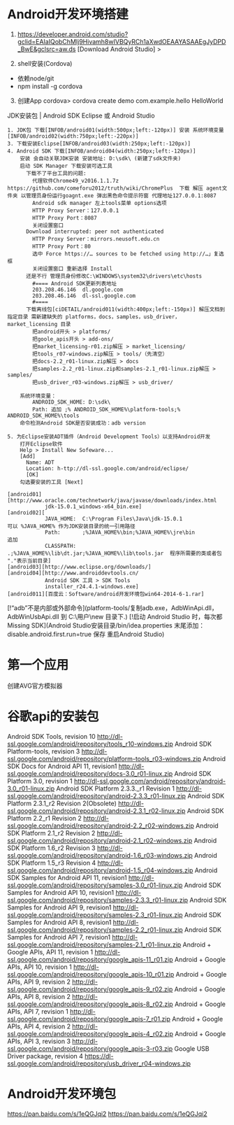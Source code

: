 # Android开发环境搭建

1. https://developer.android.com/studio?gclid=EAIaIQobChMIj9Hivamh8wIVBQyRCh1aXwdOEAAYASAAEgJyDPD_BwE&gclsrc=aw.ds  [Download Android Studio] > 

2. shell安装(Cordova)
- 依赖node/git
- npm install -g cordova

3. 创建App
    cordova> cordova create demo com.example.hello HelloWorld













JDK安装包 | Android SDK
Eclipse 或 Android Studio


```
1. JDK包 下载[INFOB/android01(width:500px;left:-120px)] 安装 系统环境变量[INFOB/android02(width:750px;left:-220px)] 
3. 下载安装Eclipse[INFOB/android03(width:250px;left:-120px)]
4. Android SDK 下载[INFOB/android04(width:250px;left:-120px)]
    安装 会自动关联JDK安装 安装地址: D:\sdk\ (新建了sdk文件夹)
    启动 SDK Manager 下载安装可选工具
      下载不了平台工具的问题:
        代理软件Chrome49_v2016.1.1.7z https://github.com/comeforu2012/truth/wiki/ChromePlus  下载 解压 agent文件夹 以管理员身份运行goagnt.exe 弹出黑色命令提示符窗 代理地址127.0.0.1:8087
        Android sdk manager 左上tools菜单 options选项 
        HTTP Proxy Server：127.0.0.1 
        HTTP Proxy Port：8087 
        关闭设置窗口
      Download interrupted: peer not authenticated
        HTTP Proxy Server：mirrors.neusoft.edu.cn
        HTTP Proxy Port：80
        选中 Force https://… sources to be fetched using http://…」复选框
        关闭设置窗口 重新选择 Install
      还是不行 管理员身份修改C:\WINDOWS\system32\drivers\etc\hosts
        #==== Android SDK更新列表地址
        203.208.46.146  dl.google.com
        203.208.46.146  dl-ssl.google.com
        #====
      下载离线包[ciDETAIL/android011(width:400px;left:-150px)] 解压文档到指定目录 需新建缺失的 platforms，docs，samples，usb_driver，market_licensing 目录
        把android开头 > platforms/
        把goole_apis开头 > add-ons/
        把market_licensing-r01.zip解压 > market_licensing/
        把tools_r07-windows.zip解压 > tools/（先清空）
        把docs-2.2_r01-linux.zip解压 > docs
        把samples-2.2_r01-linux.zip和samples-2.1_r01-linux.zip解压 > samples/
        把usb_driver_r03-windows.zip解压 > usb_driver/

    系统环境变量：
        ANDROID_SDK_HOME: D:\sdk\
        Path: 追加 ;% ANDROID_SDK_HOME%\platform-tools;% ANDROID_SDK_HOME%\tools
    命令检测Android SDK是否安装成功：adb version
    
5. 为Eclipse安装ADT插件（Android Development Tools）以支持Android开发
    打开Eclipse软件
    Help > Install New Sofeware...
    [Add]  
      Name: ADT  
      Location: h-ttp://dl-ssl.google.com/android/eclipse/  
      [OK]
    勾选要安装的工具 [Next]

[android01][http://www.oracle.com/technetwork/java/javase/downloads/index.html
            jdk-15.0.1_windows-x64_bin.exe]
[android02][            
            JAVA_HOME:  C:\Program Files\Java\jdk-15.0.1                    可以 %JAVA_HOME% 作为JDK安装目录的统一引用路径
            Path:       ;%JAVA_HOME%\bin;%JAVA_HOME%\jre\bin                追加 
            CLASSPATH:  .;%JAVA_HOME%\lib\dt.jar;%JAVA_HOME%\lib\tools.jar  程序所需要的类或者包 "."表示当前目录]
[android03][http://www.eclipse.org/downloads/]
[android04][http://www.androiddevtools.cn/
            Android SDK 工具 > SDK Tools
            installer_r24.4.1-windows.exe]
[android011][百度云：Software/android开发环境包win64-2014-6-1.rar] 
```

[!“adb”不是内部或外部命令](platform-tools/复制adb.exe，AdbWinApi.dll，AdbWinUsbApi.dll 到 C:\用户\new 目录下.)
[!启动 Android Studio 时，每次都 Missing SDK](Android Studio安装目录/bin/idea.properties 末尾添加： disable.android.first.run=true 保存 重启Android Studio) 

# 第一个应用
创建AVG官方模拟器

# 谷歌api的安装包
Android SDK Tools, revision 10	                    http://dl-ssl.google.com/android/repository/tools_r10-windows.zip
Android SDK Platform-tools, revision 3	            http://dl-ssl.google.com/android/repository/platform-tools_r03-windows.zip
Android SDK Docs for Android API 11, revision1	    http://dl-ssl.google.com/android/repository/docs-3.0_r01-linux.zip
Android SDK Platform 3.0, revision 1	              http://dl-ssl.google.com/android/repository/android-3.0_r01-linux.zip
Android SDK Platform 2.3.3._r1 Revision 1	          http://dl-ssl.google.com/android/repository/android-2.3.3_r01-linux.zip
Android SDK Platform 2.3.1_r2 Revision 2(Obsolete)	http://dl-ssl.google.com/android/repository/android-2.3.1_r02-linux.zip
Android SDK Platform 2.2_r1 Revision 2	            http://dl-ssl.google.com/android/repository/android-2.2_r02-windows.zip
Android SDK Platform 2.1_r2 Revision 2	            http://dl-ssl.google.com/android/repository/android-2.1_r02-windows.zip
Android SDK Platform 1.6_r2 Revision 3	            http://dl-ssl.google.com/android/repository/android-1.6_r03-windows.zip
Android SDK Platform 1.5_r3 Revision 4	            http://dl-ssl.google.com/android/repository/android-1.5_r04-windows.zip
Android SDK Samples for Android API 11, revision1	  http://dl-ssl.google.com/android/repository/samples-3.0_r01-linux.zip
Android SDK Samples for Android API 10, revision1	  http://dl-ssl.google.com/android/repository/samples-2.3.3_r01-linux.zip
Android SDK Samples for Android API 9, revision1	  http://dl-ssl.google.com/android/repository/samples-2.3_r01-linux.zip
Android SDK Samples for Android API 8, revision1	  http://dl-ssl.google.com/android/repository/samples-2.2_r01-linux.zip
Android SDK Samples for Android API 7, revision1	  http://dl-ssl.google.com/android/repository/samples-2.1_r01-linux.zip
Android + Google APIs, API 11, revision 1	          http://dl-ssl.google.com/android/repository/google_apis-11_r01.zip
Android + Google APIs, API 10, revision 1	          http://dl-ssl.google.com/android/repository/google_apis-10_r01.zip
Android + Google APIs, API 9, revision 2	          http://dl-ssl.google.com/android/repository/google_apis-9_r02.zip
Android + Google APIs, API 8, revision 2	          http://dl-ssl.google.com/android/repository/google_apis-8_r02.zip
Android + Google APIs, API 7, revision 1	          http://dl-ssl.google.com/android/repository/google_apis-7_r01.zip
Android + Google APIs, API 4, revision 2	          http://dl-ssl.google.com/android/repository/google_apis-4_r02.zip
Android + Google APIs, API 3, revision 3	          http://dl-ssl.google.com/android/repository/google_apis-3-r03.zip
Google USB Driver package, revision 4	              https://dl-ssl.google.com/android/repository/usb_driver_r04-windows.zip

# Android开发环境包
https://pan.baidu.com/s/1eQGJqi2 
https://pan.baidu.com/s/1eQGJqi2